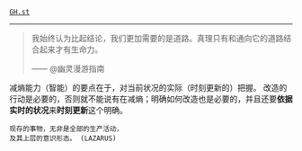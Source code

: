 [`GH.st`](https://githubstatus.com/)

----

> 我始终认为比起结论，我们更加需要的是道路。真理只有和通向它的道路结合起来才有生命力。
> 
> —— @幽灵漫游指南
> 

减熵能力（智能）的要点在于，对当前状况的实际（时刻更新的）把握。
改造的行动是必要的，否则就不能说有在减熵；明确如何改造也是必要的，并且还要**依据实时的状况**来**时刻更新**这个明确。

~~~
现存的事物，无非是全部的生产活动，
及其上层的意识形态。 (LAZARUS)
~~~


